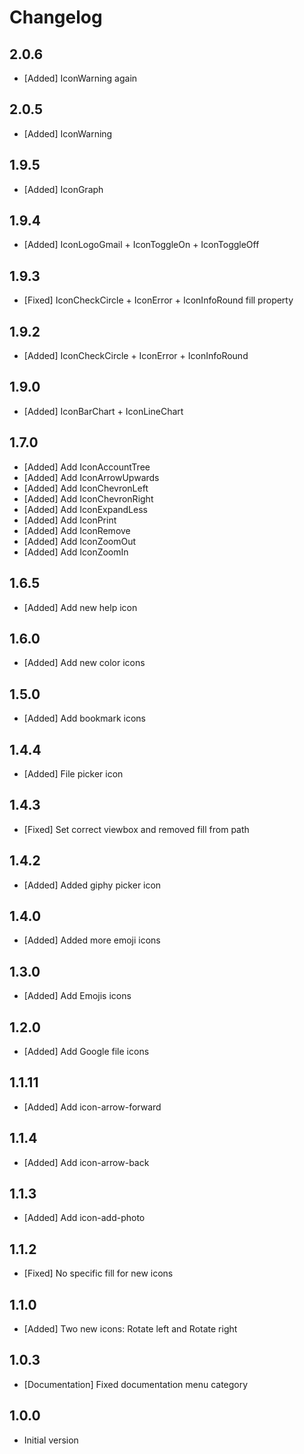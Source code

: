 # Changelog

## 2.0.6

- [Added] IconWarning again

## 2.0.5

- [Added] IconWarning

## 1.9.5

- [Added] IconGraph

## 1.9.4

- [Added] IconLogoGmail + IconToggleOn + IconToggleOff

## 1.9.3

- [Fixed] IconCheckCircle + IconError + IconInfoRound fill property

## 1.9.2

- [Added] IconCheckCircle + IconError + IconInfoRound

## 1.9.0

- [Added] IconBarChart + IconLineChart

## 1.7.0

- [Added] Add IconAccountTree
- [Added] Add IconArrowUpwards
- [Added] Add IconChevronLeft
- [Added] Add IconChevronRight
- [Added] Add IconExpandLess
- [Added] Add IconPrint
- [Added] Add IconRemove
- [Added] Add IconZoomOut
- [Added] Add IconZoomIn

## 1.6.5

- [Added] Add new help icon

## 1.6.0

- [Added] Add new color icons

## 1.5.0

- [Added] Add bookmark icons

## 1.4.4

- [Added] File picker icon

## 1.4.3

- [Fixed] Set correct viewbox and removed fill from path

## 1.4.2

- [Added] Added giphy picker icon

## 1.4.0

- [Added] Added more emoji icons

## 1.3.0

- [Added] Add Emojis icons

## 1.2.0

- [Added] Add Google file icons

## 1.1.11

- [Added] Add icon-arrow-forward

## 1.1.4

- [Added] Add icon-arrow-back

## 1.1.3

- [Added] Add icon-add-photo

## 1.1.2

- [Fixed] No specific fill for new icons

## 1.1.0

- [Added] Two new icons: Rotate left and Rotate right

## 1.0.3

- [Documentation] Fixed documentation menu category

## 1.0.0

- Initial version
